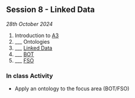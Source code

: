 ## Session 8 - Linked Data

*28th October 2024*

1. Introduction to [A3](/Assingnments/A3)
1. ___ Ontologies
1. ___ [Linked Data](/41934/Concepts/LinkedData)
1. ___ [BOT](/41934/Concepts/BOT)
2. ___ [FSO](/41934/Concepts/FSO)

### In class Activity
* Apply an ontology to the focus area (BOT/FSO)
